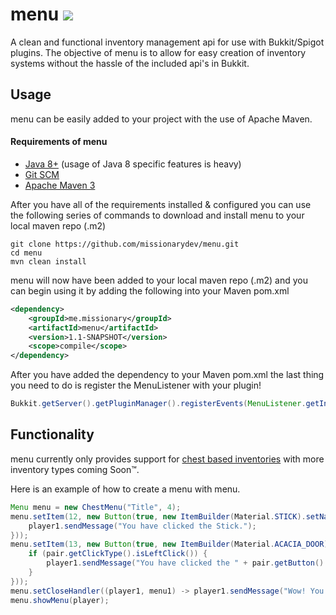 # menu [![](https://jitpack.io/v/missionarydev/menu.svg)](https://jitpack.io/#missionarydev/menu)
A clean and functional inventory management api for use with Bukkit/Spigot plugins. The objective of menu is to allow for easy creation 
of inventory systems without the hassle of the included api's in Bukkit.

## Usage
menu can be easily added to your project with the use of Apache Maven.

#### Requirements of menu
* [Java 8+](http://www.oracle.com/technetwork/java/javase/downloads/index.html) (usage of Java 8 specific features is heavy)
* [Git SCM](https://git-scm.com/downloads)
* [Apache Maven 3](http://maven.apache.org/download.html)

After you have all of the requirements installed & configured you can use the following series of commands to download and install
menu to your local maven repo (.m2)
```
git clone https://github.com/missionarydev/menu.git
cd menu
mvn clean install
```
menu will now have been added to your local maven repo (.m2) and you can begin using it by adding the following into your Maven pom.xml
```xml
<dependency>
    <groupId>me.missionary</groupId>
    <artifactId>menu</artifactId>
    <version>1.1-SNAPSHOT</version>
    <scope>compile</scope>
</dependency>
```
After you have added the dependency to your Maven pom.xml the last thing you need to do is register the MenuListener with your plugin!
```java
Bukkit.getServer().getPluginManager().registerEvents(MenuListener.getInstance(), instance of your plugin);
```

## Functionality
menu currently only provides support for [chest based inventories](https://github.com/missionarydev/menu/blob/master/src/main/java/me/missionary/menu/type/impl/ChestMenu.java) with more inventory types coming Soon™.

Here is an example of how to create a menu with menu.
```java
Menu menu = new ChestMenu("Title", 4);    
menu.setItem(12, new Button(true, new ItemBuilder(Material.STICK).setName(ChatColor.LIGHT_PURPLE + "Stick"), (player1, button) -> {
    player1.sendMessage("You have clicked the Stick.");
}));
menu.setItem(13, new Button(true, new ItemBuilder(Material.ACACIA_DOOR).setName("Door").toItemStack(), (player1, pair) -> {
    if (pair.getClickType().isLeftClick()) {
        player1.sendMessage("You have clicked the " + pair.getButton().getStack().getItemMeta().getDisplayName());
    }
}));
menu.setCloseHandler((player1, menu1) -> player1.sendMessage("Wow! You closed the inventory."));
menu.showMenu(player);
```
